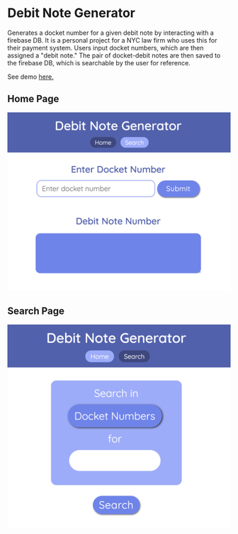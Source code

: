 # Debit Note Generator

Generates a docket number for a given debit note by interacting with a firebase DB. It is a personal project for a NYC law firm who uses this for their payment system. Users input docket numbers, which are then assigned a "debit note." The pair of docket-debit notes are then saved to the firebase DB, which is searchable by the user for reference.

See demo [here.](https://generator-demo-1.firebaseapp.com/)

## Home Page

![Home Page](/images/home_page.png)

## Search Page
![Search Page](/images/search_page.png)
